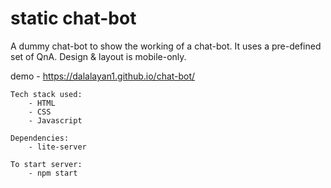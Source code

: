 # static chat-bot

A dummy chat-bot to show the working of a chat-bot.
It uses a pre-defined set of QnA.
Design & layout is mobile-only.

demo - https://dalalayan1.github.io/chat-bot/

```
Tech stack used:
    - HTML
    - CSS 
    - Javascript

Dependencies:
    - lite-server

To start server:
    - npm start
```

